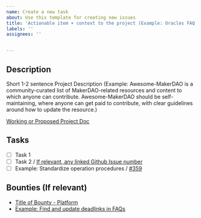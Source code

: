 ```yaml
---
name: Create a new task
about: Use this template for creating new issues
title: 'Actionable item + context to the project (Example: Oracles FAQ MCD Rework'
labels: ''
assignees: ''


---
```


## Description

Short 1-2 sentence Project Description (Example: Awesome-MakerDAO is a community-curated list of MakerDAO-related resources and content to which anyone can contribute. Awesome-MakerDAO should be self-maintaining, where anyone can get paid to contribute, with clear guidelines around how to update the resource.)

[Working or Proposed Project Doc](https://hackmd.link)

## Tasks

- [ ] Task 1
- [ ] Task 2 / [If relevant, any linked Github Issue number](https://link)
- [ ] Example: Standardize operation procedures / [#359](https://github.com/makerdao/community/issues/359)

## Bounties (If relevant)

- [Title of Bounty - Platform](https://link.me)
- [Example: Find and update deadlinks in FAQs](https://explorer.bounties.network/explorer)
